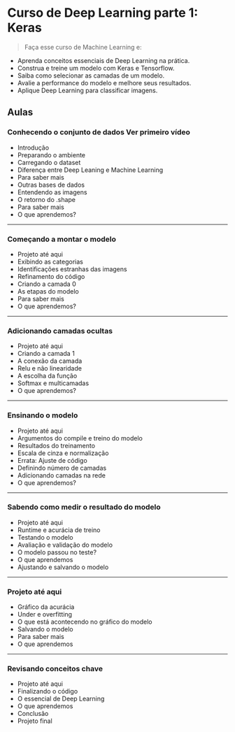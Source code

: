 # Curso de Deep Learning parte 1: Keras

> Faça esse curso de Machine Learning e:
* Aprenda conceitos essenciais de Deep Learning na prática.
* Construa e treine um modelo com Keras e Tensorflow.
* Saiba como selecionar as camadas de um modelo.
* Avalie a performance do modelo e melhore seus resultados.
* Aplique Deep Learning para classificar imagens.

## Aulas
### Conhecendo o conjunto de dados Ver primeiro vídeo

* Introdução
* Preparando o ambiente
* Carregando o dataset
* Diferença entre Deep Leaning e Machine Learning
* Para saber mais
* Outras bases de dados
* Entendendo as imagens
* O retorno do .shape
* Para saber mais
* O que aprendemos?
---
### Começando a montar o modelo
* Projeto até aqui
* Exibindo as categorias
* Identificações estranhas das imagens
* Refinamento do código
* Criando a camada 0
* As etapas do modelo
* Para saber mais
* O que aprendemos?
---
### Adicionando camadas ocultas
* Projeto até aqui
* Criando a camada 1
* A conexão da camada
* Relu e não linearidade
* A escolha da função
* Softmax e multicamadas
* O que aprendemos?
---
### Ensinando o modelo
* Projeto até aqui
* Argumentos do compile e treino do modelo
* Resultados do treinamento
* Escala de cinza e normalização
* Errata: Ajuste de código
* Definindo número de camadas
* Adicionando camadas na rede
* O que aprendemos?
---
###  Sabendo como medir o resultado do modelo
* Projeto até aqui
* Runtime e acurácia de treino
* Testando o modelo
* Avaliação e validação do modelo
* O modelo passou no teste?
* O que aprendemos
* Ajustando e salvando o modelo
---
### Projeto até aqui
* Gráfico da acurácia
* Under e overfitting
* O que está acontecendo no gráfico do modelo
* Salvando o modelo
* Para saber mais
* O que aprendemos
---
### Revisando conceitos chave

* Projeto até aqui
* Finalizando o código
* O essencial de Deep Learning
* O que aprendemos
* Conclusão
* Projeto final
